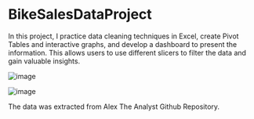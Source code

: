 # BikeSalesDataProject

In this project, I practice data cleaning techniques in Excel, create Pivot Tables and interactive graphs, and develop a dashboard to present the information. This allows users to use different slicers to filter the data and gain valuable insights.

![image](https://github.com/MHBdata/BikeSalesDataProject/assets/173110381/5c4ee188-5d30-4c23-960e-265dcd79b3cd)

![image](https://github.com/MHBdata/BikeSalesDataProject/assets/173110381/aeaf47bb-e61f-4e01-81f9-5b6c662769b5)

The data was extracted from Alex The Analyst Github Repository.

